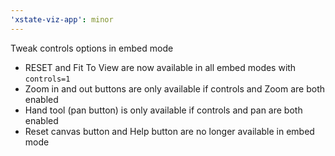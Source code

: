```yaml
---
'xstate-viz-app': minor
---
```


Tweak controls options in embed mode

- RESET and Fit To View are now available in all embed modes with `controls=1`
- Zoom in and out buttons are only available if controls and Zoom are both enabled
- Hand tool (pan button) is only available if controls and pan are both enabled
- Reset canvas button and Help button are no longer available in embed mode

